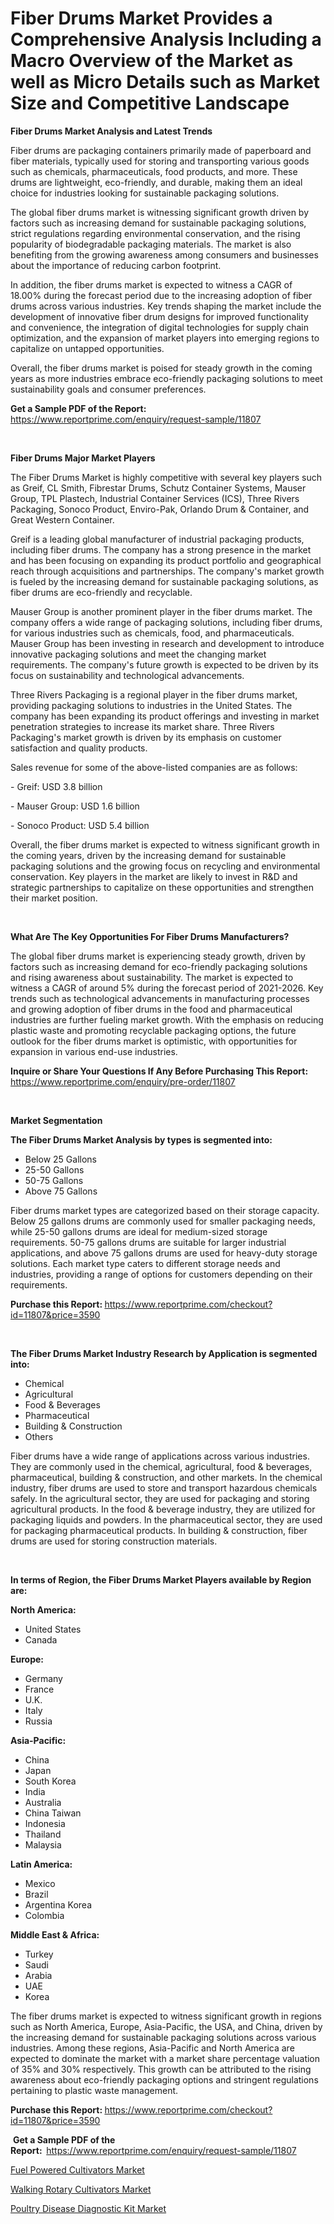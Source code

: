 <p><h1>Fiber Drums Market Provides a Comprehensive Analysis Including a Macro Overview of the Market as well as Micro Details such as Market Size and Competitive Landscape</h1></p><p><strong>Fiber Drums Market Analysis and Latest Trends</strong></p>
<p><p>Fiber drums are packaging containers primarily made of paperboard and fiber materials, typically used for storing and transporting various goods such as chemicals, pharmaceuticals, food products, and more. These drums are lightweight, eco-friendly, and durable, making them an ideal choice for industries looking for sustainable packaging solutions.</p><p>The global fiber drums market is witnessing significant growth driven by factors such as increasing demand for sustainable packaging solutions, strict regulations regarding environmental conservation, and the rising popularity of biodegradable packaging materials. The market is also benefiting from the growing awareness among consumers and businesses about the importance of reducing carbon footprint.</p><p>In addition, the fiber drums market is expected to witness a CAGR of 18.00% during the forecast period due to the increasing adoption of fiber drums across various industries. Key trends shaping the market include the development of innovative fiber drum designs for improved functionality and convenience, the integration of digital technologies for supply chain optimization, and the expansion of market players into emerging regions to capitalize on untapped opportunities.</p><p>Overall, the fiber drums market is poised for steady growth in the coming years as more industries embrace eco-friendly packaging solutions to meet sustainability goals and consumer preferences.</p></p>
<p><strong>Get a Sample PDF of the Report:&nbsp;</strong> <a href="https://www.reportprime.com/enquiry/request-sample/11807">https://www.reportprime.com/enquiry/request-sample/11807</a></p>
<p>&nbsp;</p>
<p><strong>Fiber Drums Major Market Players</strong></p>
<p><p>The Fiber Drums Market is highly competitive with several key players such as Greif, CL Smith, Fibrestar Drums, Schutz Container Systems, Mauser Group, TPL Plastech, Industrial Container Services (ICS), Three Rivers Packaging, Sonoco Product, Enviro-Pak, Orlando Drum & Container, and Great Western Container. </p><p>Greif is a leading global manufacturer of industrial packaging products, including fiber drums. The company has a strong presence in the market and has been focusing on expanding its product portfolio and geographical reach through acquisitions and partnerships. The company's market growth is fueled by the increasing demand for sustainable packaging solutions, as fiber drums are eco-friendly and recyclable.</p><p>Mauser Group is another prominent player in the fiber drums market. The company offers a wide range of packaging solutions, including fiber drums, for various industries such as chemicals, food, and pharmaceuticals. Mauser Group has been investing in research and development to introduce innovative packaging solutions and meet the changing market requirements. The company's future growth is expected to be driven by its focus on sustainability and technological advancements.</p><p>Three Rivers Packaging is a regional player in the fiber drums market, providing packaging solutions to industries in the United States. The company has been expanding its product offerings and investing in market penetration strategies to increase its market share. Three Rivers Packaging's market growth is driven by its emphasis on customer satisfaction and quality products.</p><p>Sales revenue for some of the above-listed companies are as follows:</p><p>- Greif: USD 3.8 billion</p><p>- Mauser Group: USD 1.6 billion</p><p>- Sonoco Product: USD 5.4 billion</p><p>Overall, the fiber drums market is expected to witness significant growth in the coming years, driven by the increasing demand for sustainable packaging solutions and the growing focus on recycling and environmental conservation. Key players in the market are likely to invest in R&D and strategic partnerships to capitalize on these opportunities and strengthen their market position.</p></p>
<p>&nbsp;</p>
<p><strong>What Are The Key Opportunities For Fiber Drums Manufacturers?</strong></p>
<p><p>The global fiber drums market is experiencing steady growth, driven by factors such as increasing demand for eco-friendly packaging solutions and rising awareness about sustainability. The market is expected to witness a CAGR of around 5% during the forecast period of 2021-2026. Key trends such as technological advancements in manufacturing processes and growing adoption of fiber drums in the food and pharmaceutical industries are further fueling market growth. With the emphasis on reducing plastic waste and promoting recyclable packaging options, the future outlook for the fiber drums market is optimistic, with opportunities for expansion in various end-use industries.</p></p>
<p><strong>Inquire or Share Your Questions If Any Before Purchasing This Report:</strong> <a href="https://www.reportprime.com/enquiry/pre-order/11807">https://www.reportprime.com/enquiry/pre-order/11807</a></p>
<p>&nbsp;</p>
<p><strong>Market Segmentation</strong></p>
<p><strong>The Fiber Drums Market Analysis by types is segmented into:</strong></p>
<p><ul><li>Below 25 Gallons</li><li>25-50 Gallons</li><li>50-75 Gallons</li><li>Above 75 Gallons</li></ul></p>
<p><p>Fiber drums market types are categorized based on their storage capacity. Below 25 gallons drums are commonly used for smaller packaging needs, while 25-50 gallons drums are ideal for medium-sized storage requirements. 50-75 gallons drums are suitable for larger industrial applications, and above 75 gallons drums are used for heavy-duty storage solutions. Each market type caters to different storage needs and industries, providing a range of options for customers depending on their requirements.</p></p>
<p><strong>Purchase this Report:&nbsp;</strong><a href="https://www.reportprime.com/checkout?id=11807&price=3590">https://www.reportprime.com/checkout?id=11807&price=3590</a></p>
<p>&nbsp;</p>
<p><strong>The Fiber Drums Market Industry Research by Application is segmented into:</strong></p>
<p><ul><li>Chemical</li><li>Agricultural</li><li>Food & Beverages</li><li>Pharmaceutical</li><li>Building & Construction</li><li>Others</li></ul></p>
<p><p>Fiber drums have a wide range of applications across various industries. They are commonly used in the chemical, agricultural, food & beverages, pharmaceutical, building & construction, and other markets. In the chemical industry, fiber drums are used to store and transport hazardous chemicals safely. In the agricultural sector, they are used for packaging and storing agricultural products. In the food & beverage industry, they are utilized for packaging liquids and powders. In the pharmaceutical sector, they are used for packaging pharmaceutical products. In building & construction, fiber drums are used for storing construction materials.</p></p>
<p>&nbsp;</p>
<p><strong>In terms of Region, the Fiber Drums Market Players available by Region are:</strong></p>
<p>
    <p> <strong> North America: </strong>
        <ul>
            <li>United States</li>
            <li>Canada</li>
        </ul>
        </p> 
    <p> <strong> Europe: </strong>
        <ul>
            <li>Germany</li>
            <li>France</li>
            <li>U.K.</li>
            <li>Italy</li>
            <li>Russia</li>
        </ul>
        </p> 
    <p> <strong> Asia-Pacific: </strong>
        <ul>
            <li>China</li>
            <li>Japan</li>
            <li>South Korea</li>
            <li>India</li>
            <li>Australia</li>
            <li>China Taiwan</li>
            <li>Indonesia</li>
            <li>Thailand</li>
            <li>Malaysia</li>
        </ul>
        </p> 
    <p> <strong> Latin America: </strong>
        <ul>
            <li>Mexico</li>
            <li>Brazil</li>
            <li>Argentina Korea</li>
            <li>Colombia</li>
        </ul>
        </p> 
    <p> <strong> Middle East & Africa: </strong>
        <ul>
            <li>Turkey</li>
            <li>Saudi</li>
            <li>Arabia</li>
            <li>UAE</li>
            <li>Korea</li>
        </ul>
    </p>
    </p>
<p><p>The fiber drums market is expected to witness significant growth in regions such as North America, Europe, Asia-Pacific, the USA, and China, driven by the increasing demand for sustainable packaging solutions across various industries. Among these regions, Asia-Pacific and North America are expected to dominate the market with a market share percentage valuation of 35% and 30% respectively. This growth can be attributed to the rising awareness about eco-friendly packaging options and stringent regulations pertaining to plastic waste management.</p></p>
<p><strong>Purchase this Report: </strong><a href="https://www.reportprime.com/checkout?id=11807&price=3590">https://www.reportprime.com/checkout?id=11807&price=3590</a></p>
<p>&nbsp;<strong>Get a Sample PDF of the Report:&nbsp;&nbsp;</strong><a href="https://www.reportprime.com/enquiry/request-sample/11807">https://www.reportprime.com/enquiry/request-sample/11807</a></p>
<p><strong></strong></p>
<p><p><a href="https://view.publitas.com/reportprime-1/fuel-powered-cultivators-market-research-report-the-key-to-successful-business-strategy-forecasted-for-period-from-2023-2030/">Fuel Powered Cultivators Market</a></p><p><a href="https://view.publitas.com/reportprime-1/walking-rotary-cultivators-market-insights-market-players-and-forecast-till-2030/">Walking Rotary Cultivators Market</a></p><p><a href="https://view.publitas.com/reportprime-1/poultry-disease-diagnostic-kit-market-size-focuses-on-market-dynamics-in-depth-analysis-and-future-projections-of-its-market-forecasted-for-period-from-2023-to-2030/">Poultry Disease Diagnostic Kit Market</a></p></p>